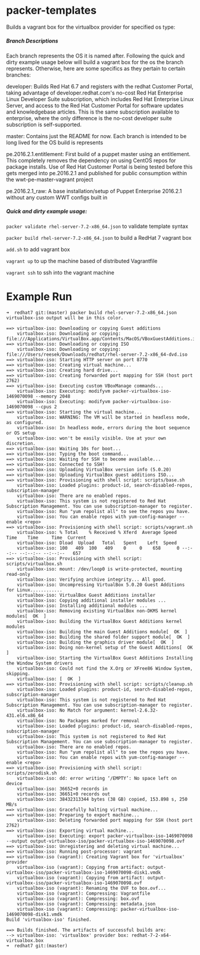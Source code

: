 # packer-templates

Builds a vagrant box for the virtualbox provider for specified os type:

##### Branch Descriptions
Each branch represents the OS it is named after.  Following the quick and dirty example usage below will build a vagrant box for the os the branch represents.  Otherwise, here are some specifics as they pertain to certain branches:

developer: Builds Red Hat 6.7 and registers with the redhat Customer Portal, taking advantage of developer.redhat.com's no-cost Red Hat Enterprise Linux Developer Suite subscription, which includes Red Hat Enterprise Linux Server, and access to the Red Hat Customer Portal for software updates and knowledgebase articles.  This is the same subscription available to enterprise, where the only difference is the no-cost developer suite subscription is self-supported.

master: Contains just the README for now.  Each branch is intended to be long lived for the OS build is represents

pe.2016.2.1.entitlement: First build of a puppet master using an entitlement.  This completely removes the dependency on using CentOS repos for package installs.  Use of Red Hat Customer Portal is being tested before this gets merged into pe.2016.2.1 and published for public consumption within the wwt-pe-master-vagrant project

pe.2016.2.1_raw: A base installation/setup of Puppet Enterprise 2016.2.1 without any custom WWT configs built in

##### Quick and dirty example usage:
`packer validate rhel-server-7.2-x86_64.json` to validate template syntax

`packer build rhel-server-7.2-x86_64.json` to build a RedHat 7 vagrant box

`add.sh` to add vagrant box

`vagrant up` to up the machine based of distributed Vagrantfile

`vagrant ssh` to ssh into the vagrant machine


# Example Run
```
➜  redhat7 git:(master) packer build rhel-server-7.2-x86_64.json 
virtualbox-iso output will be in this color.

==> virtualbox-iso: Downloading or copying Guest additions
    virtualbox-iso: Downloading or copying: file:///Applications/VirtualBox.app/Contents/MacOS/VBoxGuestAdditions.iso
==> virtualbox-iso: Downloading or copying ISO
    virtualbox-iso: Downloading or copying: file:///Users/reesek/Downloads/redhat/rhel-server-7.2-x86_64-dvd.iso
==> virtualbox-iso: Starting HTTP server on port 8770
==> virtualbox-iso: Creating virtual machine...
==> virtualbox-iso: Creating hard drive...
==> virtualbox-iso: Creating forwarded port mapping for SSH (host port 2762)
==> virtualbox-iso: Executing custom VBoxManage commands...
    virtualbox-iso: Executing: modifyvm packer-virtualbox-iso-1469070098 --memory 2048
    virtualbox-iso: Executing: modifyvm packer-virtualbox-iso-1469070098 --cpus 2
==> virtualbox-iso: Starting the virtual machine...
    virtualbox-iso: WARNING: The VM will be started in headless mode, as configured.
    virtualbox-iso: In headless mode, errors during the boot sequence or OS setup
    virtualbox-iso: won't be easily visible. Use at your own discretion.
==> virtualbox-iso: Waiting 10s for boot...
==> virtualbox-iso: Typing the boot command...
==> virtualbox-iso: Waiting for SSH to become available...
==> virtualbox-iso: Connected to SSH!
==> virtualbox-iso: Uploading VirtualBox version info (5.0.20)
==> virtualbox-iso: Uploading VirtualBox guest additions ISO...
==> virtualbox-iso: Provisioning with shell script: scripts/base.sh
    virtualbox-iso: Loaded plugins: product-id, search-disabled-repos, subscription-manager
    virtualbox-iso: There are no enabled repos.
    virtualbox-iso: This system is not registered to Red Hat Subscription Management. You can use subscription-manager to register.
    virtualbox-iso: Run "yum repolist all" to see the repos you have.
    virtualbox-iso: You can enable repos with yum-config-manager --enable <repo>
==> virtualbox-iso: Provisioning with shell script: scripts/vagrant.sh
    virtualbox-iso: % Total    % Received % Xferd  Average Speed   Time    Time     Time  Current
    virtualbox-iso: Dload  Upload   Total   Spent    Left  Speed
    virtualbox-iso: 100   409  100   409    0     0    658      0 --:--:-- --:--:-- --:--:--   657
==> virtualbox-iso: Provisioning with shell script: scripts/virtualbox.sh
    virtualbox-iso: mount: /dev/loop0 is write-protected, mounting read-only
    virtualbox-iso: Verifying archive integrity... All good.
    virtualbox-iso: Uncompressing VirtualBox 5.0.20 Guest Additions for Linux............
    virtualbox-iso: VirtualBox Guest Additions installer
    virtualbox-iso: Copying additional installer modules ...
    virtualbox-iso: Installing additional modules ...
    virtualbox-iso: Removing existing VirtualBox non-DKMS kernel modules[  OK  ]
    virtualbox-iso: Building the VirtualBox Guest Additions kernel modules
    virtualbox-iso: Building the main Guest Additions module[  OK  ]
    virtualbox-iso: Building the shared folder support module[  OK  ]
    virtualbox-iso: Building the graphics driver module[  OK  ]
    virtualbox-iso: Doing non-kernel setup of the Guest Additions[  OK  ]
    virtualbox-iso: Starting the VirtualBox Guest Additions Installing the Window System drivers
    virtualbox-iso: Could not find the X.Org or XFree86 Window System, skipping.
    virtualbox-iso: [  OK  ]
==> virtualbox-iso: Provisioning with shell script: scripts/cleanup.sh
    virtualbox-iso: Loaded plugins: product-id, search-disabled-repos, subscription-manager
    virtualbox-iso: This system is not registered to Red Hat Subscription Management. You can use subscription-manager to register.
    virtualbox-iso: No Match for argument: kernel-2.6.32-431.el6.x86_64
    virtualbox-iso: No Packages marked for removal
    virtualbox-iso: Loaded plugins: product-id, search-disabled-repos, subscription-manager
    virtualbox-iso: This system is not registered to Red Hat Subscription Management. You can use subscription-manager to register.
    virtualbox-iso: There are no enabled repos.
    virtualbox-iso: Run "yum repolist all" to see the repos you have.
    virtualbox-iso: You can enable repos with yum-config-manager --enable <repo>
==> virtualbox-iso: Provisioning with shell script: scripts/zerodisk.sh
    virtualbox-iso: dd: error writing ‘/EMPTY’: No space left on device
    virtualbox-iso: 36652+0 records in
    virtualbox-iso: 36651+0 records out
    virtualbox-iso: 38432313344 bytes (38 GB) copied, 153.898 s, 250 MB/s
==> virtualbox-iso: Gracefully halting virtual machine...
==> virtualbox-iso: Preparing to export machine...
    virtualbox-iso: Deleting forwarded port mapping for SSH (host port 2762)
==> virtualbox-iso: Exporting virtual machine...
    virtualbox-iso: Executing: export packer-virtualbox-iso-1469070098 --output output-virtualbox-iso/packer-virtualbox-iso-1469070098.ovf
==> virtualbox-iso: Unregistering and deleting virtual machine...
==> virtualbox-iso: Running post-processor: vagrant
==> virtualbox-iso (vagrant): Creating Vagrant box for 'virtualbox' provider
    virtualbox-iso (vagrant): Copying from artifact: output-virtualbox-iso/packer-virtualbox-iso-1469070098-disk1.vmdk
    virtualbox-iso (vagrant): Copying from artifact: output-virtualbox-iso/packer-virtualbox-iso-1469070098.ovf
    virtualbox-iso (vagrant): Renaming the OVF to box.ovf...
    virtualbox-iso (vagrant): Compressing: Vagrantfile
    virtualbox-iso (vagrant): Compressing: box.ovf
    virtualbox-iso (vagrant): Compressing: metadata.json
    virtualbox-iso (vagrant): Compressing: packer-virtualbox-iso-1469070098-disk1.vmdk
Build 'virtualbox-iso' finished.

==> Builds finished. The artifacts of successful builds are:
--> virtualbox-iso: 'virtualbox' provider box: redhat-7-2-x64-virtualbox.box
➜  redhat7 git:(master) 
```
